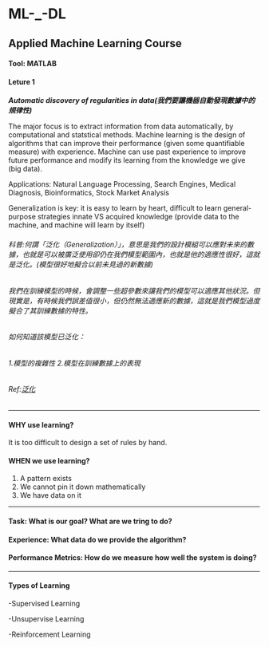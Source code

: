 # ML-_-DL

## Applied Machine Learning Course

#### Tool: MATLAB
#### Leture 1

**_Automatic discovery of regularities in data(我們要讓機器自動發現數據中的規律性)_**


The major focus is to extract information from data automatically, by computational and statstical methods. Machine learning is the design of algorithms that can improve their performance (given some quantifiable measure) with experience. Machine can use past experience to improve future performance and modify its learning from the knowledge we give (big data). 


Applications: Natural Language Processing, Search Engines, Medical Diagnosis, Bioinformatics, Stock Market Analysis

Generalization is key: it is easy to learn by heart, difficult to learn general-purpose strategies
innate VS acquired knowledge (provide data to the machine, and machine will learn by itself)

###### 科普:何謂「泛化（Generalization）」，意思是我們的設計模組可以應對未來的數據，也就是可以被廣泛使用卻仍在我們模型範圍內，也就是他的適應性很好，這就是泛化。(模型很好地擬合以前未見過的新數據)

###### 我們在訓練模型的時候，會調整一些超參數來讓我們的模型可以適應其他狀況。但現實是，有時候我們誤差值很小，但仍然無法適應新的數據，這就是我們模型過度擬合了其訓練數據的特性。 

###### 如何知道該模型已泛化：
###### 1.模型的複雜性      2.模型在訓練數據上的表現

###### Ref:[泛化](https://ithelp.ithome.com.tw/articles/10221782?sc=iThelpR)
-------------------------------------------------------------------------------------------------
#### WHY use learning?

It is too difficult to design a set of rules by hand.


#### WHEN we use learning?
1. A pattern exists
2. We cannot pin it down mathematically
3. We have data on it
--------------------------------------------------------------------------------------------------
#### Task: What is our goal? What are we tring to do?
#### Experience: What data do we provide the algorithm?
#### Performance Metrics: How do we measure how well the system is doing?

---------------------------------------------------------------------------------------------------
#### Types of Learning
-Supervised Learning

-Unsupervise Learning

-Reinforcement Learning
